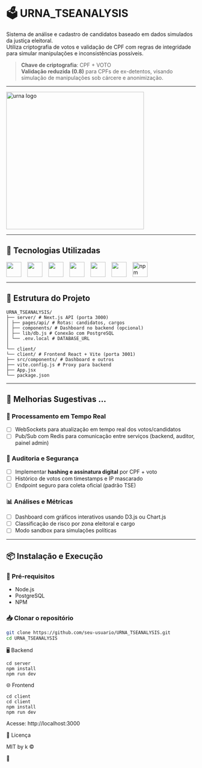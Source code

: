 # 🗳️ URNA_TSEANALYSIS

Sistema de análise e cadastro de candidatos baseado em dados simulados da justiça eleitoral.  
Utiliza criptografia de votos e validação de CPF com regras de integridade para simular manipulações e inconsistências possíveis.

> **Chave de criptografia**: CPF + VOTO  
> **Validação reduzida (0.8)** para CPFs de ex-detentos, visando simulação de manipulações sob cárcere e anonimização.

---

<img width="366" src="https://github.com/user-attachments/assets/4988fd8a-ed69-4648-b2b8-d7512eb56b82" alt="urna logo" />

---

## 🚀 Tecnologias Utilizadas

<div style="display:flex; gap: 1rem; align-items:center;">

<img src="https://cdn.jsdelivr.net/gh/devicons/devicon/icons/react/react-original.svg" width="40" />
<img src="https://cdn.jsdelivr.net/gh/devicons/devicon/icons/nextjs/nextjs-original.svg" width="40" />
<img src="https://cdn.jsdelivr.net/gh/devicons/devicon/icons/postgresql/postgresql-original.svg" width="40" />
<img src="https://cdn.jsdelivr.net/gh/devicons/devicon/icons/javascript/javascript-original.svg" width="40" />
<img src="https://cdn.jsdelivr.net/gh/devicons/devicon/icons/nodejs/nodejs-original.svg" width="40" />
<img src="https://cdn.jsdelivr.net/gh/devicons/devicon/icons/vite/vite-original.svg" width="40" />
<img src="https://cdn.jsdelivr.net/gh/devicons/devicon/icons/npm/npm-original-wordmark.svg" width="40" title="npm"/>


</div>

---

## 📁 Estrutura do Projeto

```
URNA_TSEANALYSIS/
├── server/ # Next.js API (porta 3000)
│ ├── pages/api/ # Rotas: candidatos, cargos
│ ├── components/ # Dashboard no backend (opcional)
│ ├── lib/db.js # Conexão com PostgreSQL
│ └── .env.local # DATABASE_URL
│
└── client/
└── client/ # Frontend React + Vite (porta 3001)
├── src/components/ # Dashboard e outros
├── vite.config.js # Proxy para backend
├── App.jsx
└── package.json
```

---

## 🧠 Melhorias Sugestivas ...

### 🔁 Processamento em Tempo Real
- [ ] WebSockets para atualização em tempo real dos votos/candidatos
- [ ] Pub/Sub com Redis para comunicação entre serviços (backend, auditor, painel admin)

### 🧮 Auditoria e Segurança
- [ ] Implementar **hashing e assinatura digital** por CPF + voto
- [ ] Histórico de votos com timestamps e IP mascarado
- [ ] Endpoint seguro para coleta oficial (padrão TSE)

### 📊 Análises e Métricas
- [ ] Dashboard com gráficos interativos usando D3.js ou Chart.js
- [ ] Classificação de risco por zona eleitoral e cargo
- [ ] Modo sandbox para simulações políticas

---

## 📦 Instalação e Execução

### 🔧 Pré-requisitos
- Node.js
- PostgreSQL
- NPM

### 📥 Clonar o repositório

```bash
git clone https://github.com/seu-usuario/URNA_TSEANALYSIS.git
cd URNA_TSEANALYSIS
```

🖥️ Backend

```
cd server
npm install
npm run dev

```

🌐 Frontend

```
cd client
cd client
npm install
npm run dev

```

Acesse: http://localhost:3000

📃 Licença

MIT by k ©

🤝
